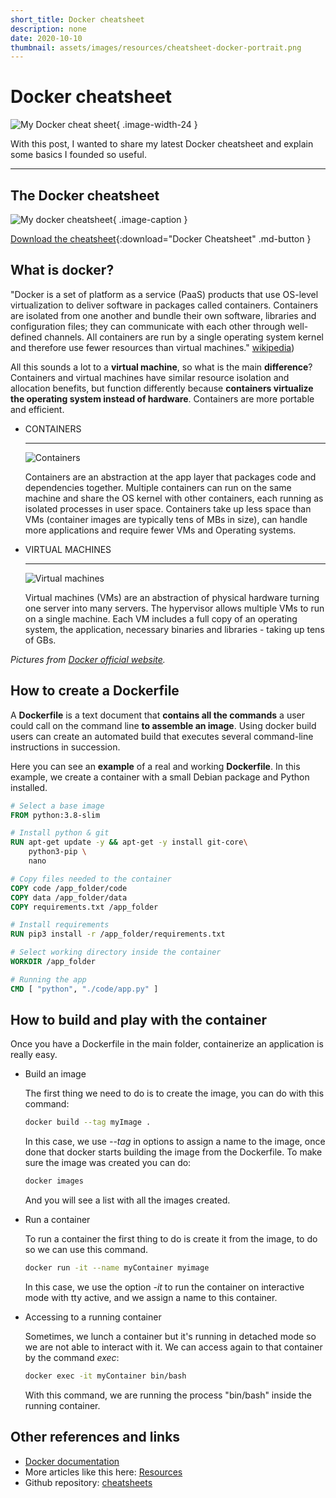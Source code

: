 ```yaml
---
short_title: Docker cheatsheet
description: none
date: 2020-10-10
thumbnail: assets/images/resources/cheatsheet-docker-portrait.png
---
```


# Docker cheatsheet

![My Docker cheat sheet](../../assets/images/resources/cheatsheet-docker-portrait.png){ .image-width-24 }

With this post, I wanted to share my latest Docker cheatsheet and explain some basics I founded so useful.

---

## The Docker cheatsheet

![My docker cheatsheet](../../assets/images/resources/docker-cheatsheet.png){ .image-caption }

[Download the cheatsheet](../../assets/docs/cheatsheet-docker.pdf){:download="Docker Cheatsheet" .md-button }


## What is docker?

"Docker is a set of platform as a service (PaaS) products that use OS-level virtualization to deliver software in packages called containers. Containers are isolated from one another and bundle their own software, libraries and configuration files; they can communicate with each other through well-defined channels. All containers are run by a single operating system kernel and therefore use fewer resources than virtual machines." [wikipedia](https://en.wikipedia.org/wiki/Docker_\(software))

All this sounds a lot to a **virtual machine**, so what is the main **difference**? Containers and virtual machines have similar resource isolation and allocation benefits, but function differently because **containers virtualize the operating system instead of hardware**. Containers are more portable and efficient.

<div class="grid cards" markdown>

- CONTAINERS

    ---

    ![Containers](../../assets/images/resources/docker-containers.png)

    Containers are an abstraction at the app layer that packages code and dependencies together. Multiple containers can run on the same machine and share the OS kernel with other containers, each running as isolated processes in user space. Containers take up less space than VMs (container images are typically tens of MBs in size), can handle more applications and require fewer VMs and Operating systems.

- VIRTUAL MACHINES

    ---

    ![Virtual machines](../../assets/images/resources/docker-containers.png)

    Virtual machines (VMs) are an abstraction of physical hardware turning one server into many servers. The hypervisor allows multiple VMs to run on a single machine. Each VM includes a full copy of an operating system, the application, necessary binaries and libraries - taking up tens of GBs.

</div>

*Pictures from [Docker official website](https://www.docker.com/resources/what-container#/package_software).*


## How to create a Dockerfile

A **Dockerfile** is a text document that **contains all the commands** a user could call on the command line **to assemble an image**. Using docker build users can create an automated build that executes several command-line instructions in succession. 

Here you can see an **example** of a real and working **Dockerfile**. In this example, we create a container with a small Debian package and Python installed.

```dockerfile
# Select a base image
FROM python:3.8-slim

# Install python & git
RUN apt-get update -y && apt-get -y install git-core\
    python3-pip \
    nano

# Copy files needed to the container
COPY code /app_folder/code
COPY data /app_folder/data
COPY requirements.txt /app_folder

# Install requirements
RUN pip3 install -r /app_folder/requirements.txt

# Select working directory inside the container
WORKDIR /app_folder

# Running the app
CMD [ "python", "./code/app.py" ]
```


## How to build and play with the container

Once you have a Dockerfile in the main folder, containerize an application is really easy.

<div class="steps" markdown>

- Build an image

    The first thing we need to do is to create the image, you can do with this command:

    ```bash
    docker build --tag myImage .
    ```

    In this case, we use *--tag* in options to assign a name to the image, once done that docker starts building the image from the Dockerfile. To make sure the image was created you can do:

    ```bash
    docker images
    ```

    And you will see a list with all the images created.

- Run a container

    To run a container the first thing to do is create it from the image, to do so we can use this command.

    ```bash
    docker run -it --name myContainer myimage
    ```

    In this case, we use the option *-it* to run the container on interactive mode with tty active, and we assign a name to this container.

- Accessing to a running container

    Sometimes, we lunch a container but it's running in detached mode so we are not able to interact with it. We can access again to that container by the command *exec*:

    ```bash
    docker exec -it myContainer bin/bash
    ```

    With this command, we are running the process "bin/bash" inside the running container.

</div>

## Other references and links
- [Docker documentation](https://docs.docker.com/)
- More articles like this here: [Resources](https://carlosgrande.me/category/myworks/resources-cheatsheets/)
- Github repository: [cheatsheets](https://github.com/charlstown/CodeCheatsheets)